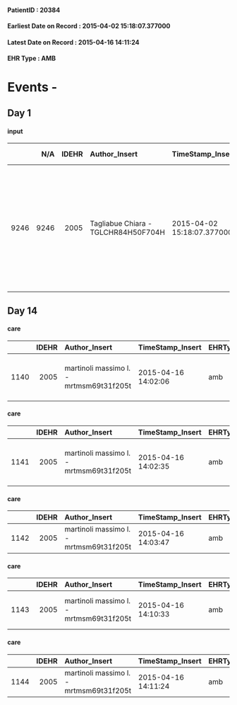 
#### PatientID : 20384
#### Earliest Date on Record : 2015-04-02 15:18:07.377000
#### Latest Date on Record : 2015-04-16 14:11:24
#### EHR Type : AMB

# Events - 

## Day 1

#### input
|      |    N/A |   IDEHR | Author_Insert                       | TimeStamp_Insert           | EHRType   |   PatientID |   IDDigitalSignDocument | persone_vicine   |   Unnamed: 0_x.1 |   IDANAMNESI_SOCIALE | Patient   | FamigliaAltro   | Paziente_T   | FamigliaAltro_T   |   Non_Rilevabile_x.1 | Note_Non_Rilevabile_x.1   | opt_Problemi   | chk_contr_sintomi   | opt_paziente_a   | opt_famiglia_a   | opt_adeguatezza   | opt_paziente_solo   | ds_note_con                                                                                                                                             | opt_presente_assente   | Caregiver_principale   | ds_familiari_coinv                                                                                                                                         | opt_necessario   | opt_risorse_ec   | opt_paziente_psi   | opt_Ins_vol   | opt_inv_civile            | Needs     | Domestic partnership           | opt_disponibilita_f   | opt_famiglia_psi   | opt_disponibilit_paz   |
|-----:|-------:|--------:|:------------------------------------|:---------------------------|:----------|------------:|------------------------:|:-----------------|-----------------:|---------------------:|:----------|:----------------|:-------------|:------------------|---------------------:|:--------------------------|:---------------|:--------------------|:-----------------|:-----------------|:------------------|:--------------------|:--------------------------------------------------------------------------------------------------------------------------------------------------------|:-----------------------|:-----------------------|:-----------------------------------------------------------------------------------------------------------------------------------------------------------|:-----------------|:-----------------|:-------------------|:--------------|:--------------------------|:----------|:-------------------------------|:----------------------|:-------------------|:-----------------------|
| 9246 |   9246 |    2005 | Tagliabue Chiara - TGLCHR84H50F704H | 2015-04-02 15:18:07.377000 | AMB       |       20384 |                   45061 | N/A              |              781 |                  485 | No#0      | Si#1            | No#0         | Si#1              |                    0 | NR                        | No#0           | controllo sintomi#0 | Indefinite#2     | Congruenti#1     | Si#1              | No#0                | Vive con il marito Ferdinando di 89 aa con demenza senile, due badanti, una presente nelle 24 ore e una durante le ore diurne, gestiscono l'assistenza. | Presente#1             | caregivers             | Nello stesso stabile abitano la sorella di 89 aa, e la nipote Silvia, familiare di riferimento. Anche il nipote Andrea √® di riferimento e abita a Milano. | Si#1             | Adeguate#1       | No#0               | No#0          | in fase di accertamento#2 | Clinici#0 | Coniuge/Convivente#0;Badante#1 | Si#1                  | No#0               | Si#1                   |


## Day 14

#### care
|      |   IDEHR | Author_Insert                           | TimeStamp_Insert    | EHRType   |   PatientID |   IDGESTIONE_AUSILI |   ds_ncons |   ds_nritiro |   opt_annulla_consegna | dt_Ric_consegna     | dt_ric_cons_forn    | dt_ric_ritiro       | dt_ric_ritiro_forn   | opt_ausilio                             |
|-----:|--------:|:----------------------------------------|:--------------------|:----------|------------:|--------------------:|-----------:|-------------:|-----------------------:|:--------------------|:--------------------|:--------------------|:---------------------|:----------------------------------------|
| 1140 |    2005 | martinoli massimo l. - mrtmsm69t31f205t | 2015-04-16 14:02:06 | amb       |       20384 |                 983 |      24887 |        25066 |                      0 | 2015-03-23 00:00:00 | 2015-03-23 00:00:00 | 2015-04-16 00:00:00 | 2015-04-16 00:00:00  | antid air mattress with compressor # 16 |

#### care
|      |   IDEHR | Author_Insert                           | TimeStamp_Insert    | EHRType   |   PatientID |   IDGESTIONE_AUSILI |   ds_ncons |   ds_nritiro |   opt_annulla_consegna | dt_Ric_consegna     | dt_ric_cons_forn    | dt_ric_ritiro       | dt_ric_ritiro_forn   | opt_ausilio                                     |
|-----:|--------:|:----------------------------------------|:--------------------|:----------|------------:|--------------------:|-----------:|-------------:|-----------------------:|:--------------------|:--------------------|:--------------------|:---------------------|:------------------------------------------------|
| 1141 |    2005 | martinoli massimo l. - mrtmsm69t31f205t | 2015-04-16 14:02:35 | amb       |       20384 |                 984 |      24887 |        25066 |                      0 | 2015-03-23 00:00:00 | 2015-03-23 00:00:00 | 2015-04-16 00:00:00 | 2015-04-16 00:00:00  | electronic articulated bed with side rails # 14 |

#### care
|      |   IDEHR | Author_Insert                           | TimeStamp_Insert    | EHRType   |   PatientID |   IDGESTIONE_AUSILI |   ds_ncons |   ds_nritiro |   opt_annulla_consegna | dt_Ric_consegna     | dt_ric_cons_forn    | dt_ric_ritiro       | dt_ric_ritiro_forn   | opt_ausilio    |
|-----:|--------:|:----------------------------------------|:--------------------|:----------|------------:|--------------------:|-----------:|-------------:|-----------------------:|:--------------------|:--------------------|:--------------------|:---------------------|:---------------|
| 1142 |    2005 | martinoli massimo l. - mrtmsm69t31f205t | 2015-04-16 14:03:47 | amb       |       20384 |                 985 |      24887 |        25066 |                      0 | 2015-03-23 00:00:00 | 2015-03-23 00:00:00 | 2015-04-16 00:00:00 | 2015-04-16 00:00:00  | bed table # 24 |

#### care
|      |   IDEHR | Author_Insert                           | TimeStamp_Insert    | EHRType   |   PatientID |   IDGESTIONE_AUSILI |   ds_ncons |   ds_nritiro |   opt_annulla_consegna | dt_Ric_consegna     | dt_ric_cons_forn    | dt_ric_ritiro       | dt_ric_ritiro_forn   | opt_ausilio                         |
|-----:|--------:|:----------------------------------------|:--------------------|:----------|------------:|--------------------:|-----------:|-------------:|-----------------------:|:--------------------|:--------------------|:--------------------|:---------------------|:------------------------------------|
| 1143 |    2005 | martinoli massimo l. - mrtmsm69t31f205t | 2015-04-16 14:10:33 | amb       |       20384 |                 986 |      24887 |        25066 |                      0 | 2015-03-23 00:00:00 | 2015-03-23 00:00:00 | 2015-04-16 00:00:00 | 2015-04-16 00:00:00  | handles for getting out of bed # 15 |

#### care
|      |   IDEHR | Author_Insert                           | TimeStamp_Insert    | EHRType   |   PatientID |   IDGESTIONE_AUSILI |   ds_ncons |   ds_nritiro |   opt_annulla_consegna | dt_Ric_consegna     | dt_ric_cons_forn    | dt_ric_ritiro       | dt_ric_ritiro_forn   | opt_ausilio   |
|-----:|--------:|:----------------------------------------|:--------------------|:----------|------------:|--------------------:|-----------:|-------------:|-----------------------:|:--------------------|:--------------------|:--------------------|:---------------------|:--------------|
| 1144 |    2005 | martinoli massimo l. - mrtmsm69t31f205t | 2015-04-16 14:11:24 | amb       |       20384 |                 987 |      24903 |        24979 |                      0 | 2015-03-25 00:00:00 | 2015-03-26 00:00:00 | 2015-04-07 00:00:00 | 2015-04-07 00:00:00  | lift # 23     |


